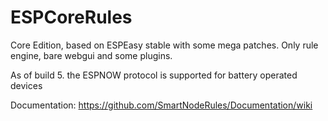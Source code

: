 # ESPCoreRules

Core Edition, based on ESPEasy stable with some mega patches.
Only rule engine, bare webgui and some plugins.

As of build 5. the ESPNOW protocol is supported for battery operated devices

Documentation:
https://github.com/SmartNodeRules/Documentation/wiki
